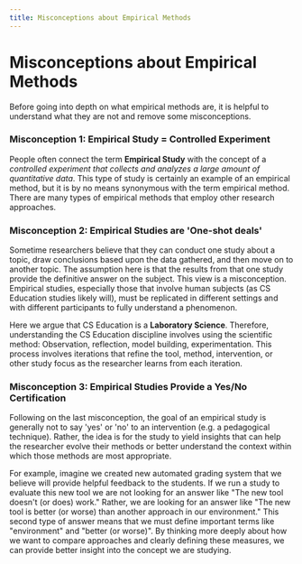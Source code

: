 ```yaml
---
title: Misconceptions about Empirical Methods
---
```


# Misconceptions about Empirical Methods

Before going into depth on what empirical methods are, it is helpful to understand what they are not and remove some misconceptions.

### Misconception 1: Empirical Study = Controlled Experiment
People often connect the term **Empirical Study** with the concept of a _controlled experiment that collects and analyzes a large amount of quantitative data_. This type of study is certainly an example of an empirical method, but it is by no means synonymous with the term empirical method. There are many types of empirical methods that employ other research approaches.

### Misconception 2:  Empirical Studies are 'One-shot deals'
Sometime researchers believe that they can conduct one study about a topic, draw conclusions based upon the data gathered, and then move on to another topic. The assumption here is that the results from that one study provide the definitive answer on the subject. This view is a misconception. Empirical studies, especially those that involve human subjects (as CS Education studies likely will), must be replicated in different settings and with different participants to fully understand a phenomenon.

Here we argue that CS Education is a **Laboratory Science**. Therefore, understanding the CS Education discipline involves using the scientific method: Observation, reflection, model building, experimentation. This process involves iterations that refine the tool, method, intervention, or other study focus as the researcher learns from each iteration.

### Misconception 3: Empirical Studies Provide a Yes/No Certification
Following on the last misconception, the goal of an empirical study is generally not to say 'yes' or 'no' to an intervention (e.g. a pedagogical technique). Rather, the idea is for the study to yield insights that can help the researcher evolve their methods or better understand the context within which those methods are most appropriate.

For example, imagine we created new automated grading system that we believe will provide helpful feedback to the students. If we run a study to evaluate this new tool we are not looking for an answer like "The new tool doesn't (or does) work." Rather, we are looking for an answer like "The new tool is better (or worse) than another approach in our environment." This second type of answer means that we must define important terms like "environment" and "better (or worse)". By thinking more deeply about how we want to compare approaches and clearly defining these measures, we can provide better insight into the concept we are studying.
